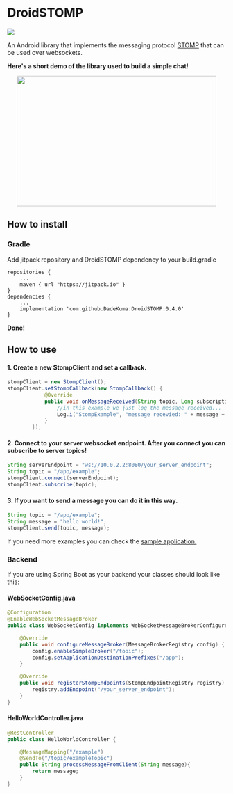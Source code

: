 # DroidSTOMP
[![](https://jitpack.io/v/DadeKuma/DroidSTOMP.svg)](https://jitpack.io/#DadeKuma/DroidSTOMP)

An Android library that implements the messaging protocol [STOMP](https://stomp.github.io/) that can be used over websockets.

<b>Here's a short demo of the library used to build a simple chat!</b>
<p align="center">
  <img width="460" height="300" src="https://media.giphy.com/media/YVBxHgqj27rw8T0WGk/giphy.gif">
</p>

## How to install

### Gradle
Add jitpack repository and DroidSTOMP dependency to your build.gradle
```
repositories {
    ...
    maven { url "https://jitpack.io" }
}
dependencies {
    ...
    implementation 'com.github.DadeKuma:DroidSTOMP:0.4.0'
}
```
<b>Done!</b>

## How to use
#### 1. Create a new StompClient and set a callback. 
```Java
stompClient = new StompClient();
stompClient.setStompCallback(new StompCallback() {
            @Override
            public void onMessageReceived(String topic, Long subscriptionId, String message) {
                //in this example we just log the message received...
                Log.i("StompExample", "message recevied: " + message + " on topic: " + topic)
            }
        });
```
#### 2. Connect to your server websocket endpoint. After you connect you can subscribe to server topics!
```Java
String serverEndpoint = "ws://10.0.2.2:8080/your_server_endpoint";
String topic = "/app/example";
stompClient.connect(serverEndpoint);
stompClient.subscribe(topic);
```
#### 3. If you want to send a message you can do it in this way.
```Java
String topic = "/app/example";
String message = "hello world!";
stompClient.send(topic, message);
```
If you need more examples you can check the [sample application.](https://github.com/DadeKuma/DroidSTOMP/blob/master/app/src/main/java/com/github/dadekuma/droidstomp/MainActivity.java)


### Backend
If you are using Spring Boot as your backend your classes should look like this:
#### WebSocketConfig.java
```Java
@Configuration
@EnableWebSocketMessageBroker
public class WebSocketConfig implements WebSocketMessageBrokerConfigurer {

    @Override
    public void configureMessageBroker(MessageBrokerRegistry config) {
        config.enableSimpleBroker("/topic");
        config.setApplicationDestinationPrefixes("/app");
    }

    @Override
    public void registerStompEndpoints(StompEndpointRegistry registry) {
        registry.addEndpoint("/your_server_endpoint");
    }
}
```

#### HelloWorldController.java
```Java
@RestController
public class HelloWorldController {

    @MessageMapping("/example")
    @SendTo("/topic/exampleTopic")
    public String processMessageFromClient(String message){
        return message;
    }
}
```
